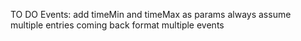 TO DO
Events:
add timeMin and timeMax as params
always assume multiple entries coming back
format multiple events